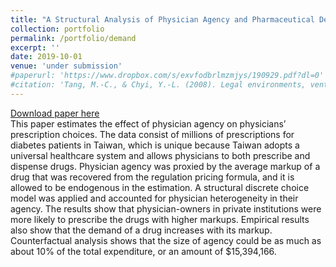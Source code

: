 ```yaml
---
title: "A Structural Analysis of Physician Agency and Pharmaceutical Demand"
collection: portfolio
permalink: /portfolio/demand
excerpt: ''
date: 2019-10-01
venue: 'under submission'
#paperurl: 'https://www.dropbox.com/s/exvfodbrlmzmjys/190929.pdf?dl=0'
#citation: 'Tang, M.-C., & Chyi, Y.-L. (2008). Legal environments, venture capital, and total factor productivity growth of taiwanese industry. Contemporary Economic Policy, 26(3).'
---
```

[Download paper here](ttps://www.dropbox.com/s/exvfodbrlmzmjys/190929.pdf?dl=0)<br/>
This paper estimates the effect of physician agency on physicians’ prescription choices. The data consist of millions of prescriptions for diabetes patients in Taiwan, which is unique because Taiwan adopts a universal healthcare system and allows physicians to both prescribe and dispense drugs. Physician agency was proxied by the average markup of a drug that was recovered from the regulation pricing formula, and it is allowed to be endogenous in the estimation. A structural discrete choice model was applied and accounted for physician heterogeneity in their agency. The results show that physician-owners in private institutions were more likely to prescribe the drugs with higher markups. Empirical results also show that the demand of a drug increases with its markup. Counterfactual analysis shows that the size of agency could be as much as about 10% of the total expenditure, or an amount of $15,394,166.
